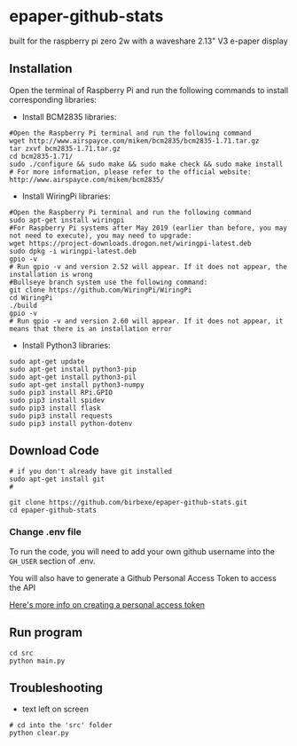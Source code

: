 # epaper-github-stats

built for the raspberry pi zero 2w with a waveshare 2.13" V3 e-paper display

## Installation

Open the terminal of Raspberry Pi and run the following commands to install corresponding libraries: 

- Install BCM2835 libraries:

```
#Open the Raspberry Pi terminal and run the following command
wget http://www.airspayce.com/mikem/bcm2835/bcm2835-1.71.tar.gz
tar zxvf bcm2835-1.71.tar.gz
cd bcm2835-1.71/
sudo ./configure && sudo make && sudo make check && sudo make install
# For more information, please refer to the official website: http://www.airspayce.com/mikem/bcm2835/
```

- Install WiringPi libraries:

```
#Open the Raspberry Pi terminal and run the following command
sudo apt-get install wiringpi
#For Raspberry Pi systems after May 2019 (earlier than before, you may not need to execute), you may need to upgrade:
wget https://project-downloads.drogon.net/wiringpi-latest.deb
sudo dpkg -i wiringpi-latest.deb
gpio -v
# Run gpio -v and version 2.52 will appear. If it does not appear, the installation is wrong
#Bullseye branch system use the following command:
git clone https://github.com/WiringPi/WiringPi
cd WiringPi
./build
gpio -v
# Run gpio -v and version 2.60 will appear. If it does not appear, it means that there is an installation error
```

- Install Python3 libraries:

```
sudo apt-get update
sudo apt-get install python3-pip
sudo apt-get install python3-pil
sudo apt-get install python3-numpy
sudo pip3 install RPi.GPIO
sudo pip3 install spidev
sudo pip3 install flask
sudo pip3 install requests
sudo pip3 install python-dotenv
```

## Download Code

```
# if you don't already have git installed
sudo apt-get install git
#

git clone https://github.com/birbexe/epaper-github-stats.git
cd epaper-github-stats
```

### Change .env file

To run the code, you will need to add your own github username into the `GH_USER` section of .env.

You will also have to generate a Github Personal Access Token to access the API

[Here's more info on creating a personal access token](https://docs.github.com/en/authentication/keeping-your-account-and-data-secure/creating-a-personal-access-token#creating-a-fine-grained-personal-access-token)

## Run program

```
cd src
python main.py
```

## Troubleshooting

- text left on screen

```
# cd into the 'src' folder
python clear.py
```
